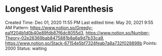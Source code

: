 # Longest Valid Parenthesis

Created Time: Dec 01, 2020 11:55 PM
Last edited time: May 20, 2021 9:55 AM
Pattern: https://www.notion.so/Greedy-ea1f204b1d0b40e89fdb87f6dc8055d3, https://www.notion.so/Number-Theory-02e26369bab8475881b8a6a9d7b33ca9, https://www.notion.so/Stack-67154e5bf7324feab7a8a732f028898b
Points: 2000
Status: waiting